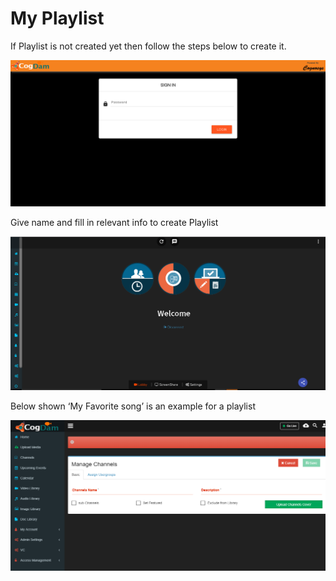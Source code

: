 # My Playlist

If Playlist is not created yet then follow the steps below to create it.

![](../.gitbook/assets/image%20%28102%29.png)

Give name and fill in relevant info to create Playlist

![](../.gitbook/assets/image%20%28212%29.png)

Below shown ‘My Favorite song’ is an example for a playlist

![](../.gitbook/assets/image%20%2827%29.png)

